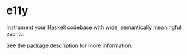 # e11y

Instrument your Haskell codebase with wide, semantically meaningful events.

See the [package description](https://hackage.haskell.org/package/e11y) for more information.
